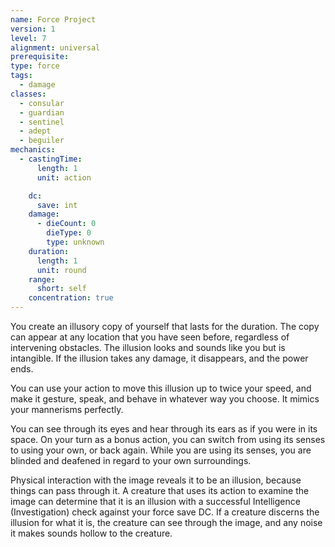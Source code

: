 ```yaml
---
name: Force Project
version: 1
level: 7
alignment: universal
prerequisite: 
type: force
tags:
  - damage
classes:
  - consular
  - guardian
  - sentinel
  - adept
  - beguiler
mechanics:
  - castingTime:
      length: 1
      unit: action

    dc:
      save: int
    damage:
      - dieCount: 0
        dieType: 0
        type: unknown
    duration:
      length: 1
      unit: round
    range:
      short: self
    concentration: true
---
```

You create an illusory copy of yourself that lasts for the duration. The copy can appear at any location that you have seen before, regardless of intervening obstacles. The illusion looks and sounds like you but is intangible. If the illusion takes any damage, it disappears, and the power ends. 

You can use your action to move this illusion up to twice your speed, and make it gesture, speak, and behave in whatever way you choose. It mimics your mannerisms perfectly.

You can see through its eyes and hear through its ears as if you were in its space. On your turn as a bonus action, you can switch from using its senses to using your own, or back again. While you are using its senses, you are blinded and deafened in regard to your own surroundings.

Physical interaction with the image reveals it to be an illusion, because things can pass through it. A creature that uses its action to examine the image can determine that it is an illusion with a successful Intelligence (Investigation) check against your force save DC. If a creature discerns the illusion for what it is, the creature can see through the image, and any noise it makes sounds hollow to the creature.
    